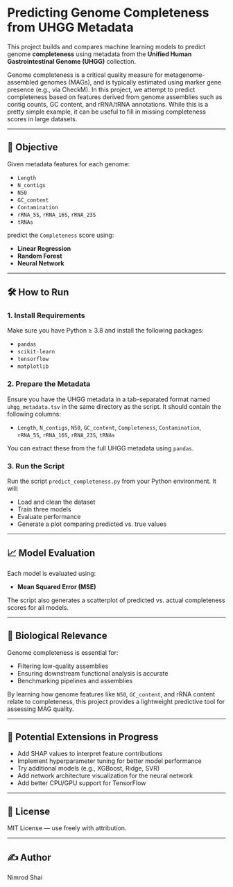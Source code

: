 # Predicting Genome Completeness from UHGG Metadata

This project builds and compares machine learning models to predict genome **completeness** using metadata from the **Unified Human Gastrointestinal Genome (UHGG)** collection.

Genome completeness is a critical quality measure for metagenome-assembled genomes (MAGs), and is typically estimated using marker gene presence (e.g., via CheckM). In this project, we attempt to predict completeness based on features derived from genome assemblies such as contig counts, GC content, and rRNA/tRNA annotations.
While this is a pretty simple example, it can be useful to fill in missing completeness scores in large datasets.

---

## 🧠 Objective

Given metadata features for each genome:

- `Length`
- `N_contigs`
- `N50`
- `GC_content`
- `Contamination`
- `rRNA_5S`, `rRNA_16S`, `rRNA_23S`
- `tRNAs`

predict the `Completeness` score using:
- **Linear Regression**
- **Random Forest**
- **Neural Network**

---

## 🛠️ How to Run

### 1. Install Requirements

Make sure you have Python ≥ 3.8 and install the following packages:

- `pandas`
- `scikit-learn`
- `tensorflow`
- `matplotlib`

### 2. Prepare the Metadata

Ensure you have the UHGG metadata in a tab-separated format named `uhgg_metadata.tsv` in the same directory as the script. It should contain the following columns:

- `Length`, `N_contigs`, `N50`, `GC_content`, `Completeness`, `Contamination`, `rRNA_5S`, `rRNA_16S`, `rRNA_23S`, `tRNAs`

You can extract these from the full UHGG metadata using `pandas`.

### 3. Run the Script

Run the script `predict_completeness.py` from your Python environment. It will:

- Load and clean the dataset
- Train three models
- Evaluate performance
- Generate a plot comparing predicted vs. true values

---

## 📈 Model Evaluation

Each model is evaluated using:
- **Mean Squared Error (MSE)**

The script also generates a scatterplot of predicted vs. actual completeness scores for all models.

---

## 🔬 Biological Relevance

Genome completeness is essential for:
- Filtering low-quality assemblies
- Ensuring downstream functional analysis is accurate
- Benchmarking pipelines and assemblies

By learning how genome features like `N50`, `GC_content`, and rRNA content relate to completeness, this project provides a lightweight predictive tool for assessing MAG quality.

---

## 📌 Potential Extensions in Progress

- Add SHAP values to interpret feature contributions
- Implement hyperparameter tuning for better model performance
- Try additional models (e.g., XGBoost, Ridge, SVR)
- Add network architecture visualization for the neural network
- Add better CPU/GPU support for TensorFlow

---

## 📄 License

MIT License — use freely with attribution.

---

## ✍️ Author

Nimrod Shai

